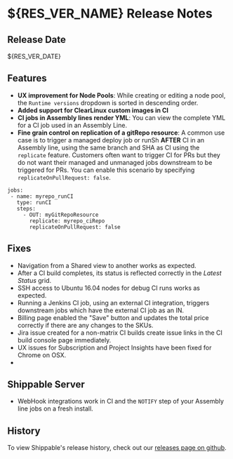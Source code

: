 # ${RES_VER_NAME} Release Notes

## Release Date
${RES_VER_DATE}

## Features
  - **UX improvement for Node Pools**: While creating or editing a node pool, the `Runtime versions` dropdown is sorted in descending order.
  - **Added support for ClearLinux custom images in CI**
  - **CI jobs in Assembly lines render YML**: You can view the complete YML for a CI job used in an Assembly Line.
  - **Fine grain control on replication of a gitRepo resource**: A common use case is to trigger a managed deploy job or runSh **AFTER** CI in an Assembly line, using the same branch and SHA as CI using the `replicate` feature. Customers often want to trigger CI for PRs but they do not want their managed and unmanaged jobs downstream to be triggered for PRs. You can enable this scenario by specifying `replicateOnPullRequest: false`.

```
jobs:
 - name: myrepo_runCI
   type: runCI
   steps:
     - OUT: myGitRepoResource
       replicate: myrepo_ciRepo
       replicateOnPullRequest: false
```

## Fixes
  - Navigation from a Shared view to another works as expected. 
  - After a CI build completes, its status is reflected correctly in the *Latest Status* grid.
  - SSH access to Ubuntu 16.04 nodes for debug CI runs works as expected.
  - Running a Jenkins CI job, using an external CI integration, triggers downstream jobs which have the external CI job as an IN.
  - Billing page enabled the "Save" button and updates the total price correctly if there are any changes to the SKUs.
  - Jira issue created for a non-matrix CI builds create issue links in the CI build console page immediately. 
  - UX issues for Subscription and Project Insights have been fixed for Chrome on OSX.
  - 

## Shippable Server

  - WebHook integrations work in CI and the `NOTIFY` step of your Assembly line jobs on a fresh install.

 
## History

To view Shippable's release history, check out our [releases page on github](https://github.com/Shippable/admiral/releases).
